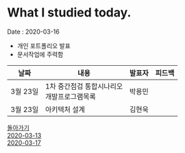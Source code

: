 # What I studied today.
Date : 2020-03-16

- 개인 포트폴리오 발표 
- 문서작업에 주력함

|날짜|내용|발표자|피드백|
|----|----|---|---|
|3월 23일|1차 중간점검 통합시나리오<br>개발프로그램목록|박용민||
|3월 23일|아키텍처 설계|김현욱||


[돌아가기](../README.md)  
[2020-03-13](whatIStudied_200313.md)  
[2020-03-17](whatIStudied_200317.md)  














